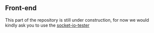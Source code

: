 ## Front-end

This part of the repository is still under construction, for now we would kindly ask you to use the [socket-io-tester](https://github.com/AppSaloon/socket.io-tester)